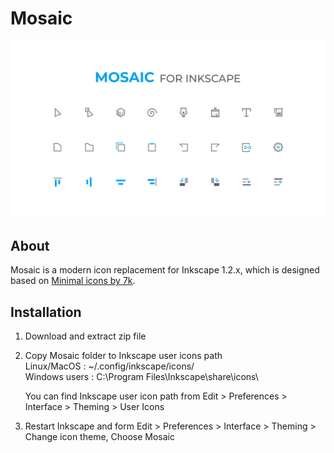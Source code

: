# Mosaic
![Mosaic - Modern icons for Inkscape](mosaic.png)

## About

Mosaic is a modern icon replacement for Inkscape 1.2.x, which is designed based on [Minimal icons by 7k](https://gitlab.com/7kv929/minimal-icon-for-inkscape).

## Installation

1. Download and extract zip file

2. Copy Mosaic folder to Inkscape user icons path \
   Linux/MacOS : ~/.config/inkscape/icons/ \
   Windows users : C:\Program Files\Inkscape\share\icons\

   You can find Inkscape user icon path from Edit > Preferences > Interface > Theming > User Icons

3. Restart Inkscape and form Edit > Preferences > Interface > Theming > Change icon theme, Choose Mosaic
